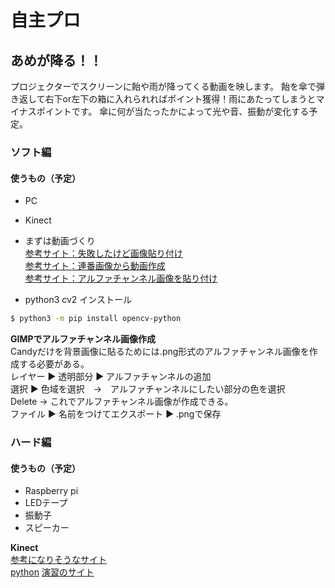 # 自主プロ
## あめが降る！！
プロジェクターでスクリーンに飴や雨が降ってくる動画を映します。
飴を傘で弾き返して右下or左下の箱に入れられればポイント獲得！雨にあたってしまうとマイナスポイントです。
傘に何が当たったかによって光や音、振動が変化する予定。<br>

### ソフト編
#### 使うもの（予定）
* PC
* Kinect

* まずは動画づくり<br>
[参考サイト：失敗したけど画像貼り付け](https://www.qoosky.io/techs/b28ffe314d)<br>
[参考サイト：連番画像から動画作成](https://qiita.com/itoru257/items/228a91404fa77c780fd4)<br>
[参考サイト：アルファチャンネル画像を貼り付け](https://blanktar.jp/blog/2015/02/python-opencv-overlay.html)<br>

* python3 cv2 インストール<br>
```bash
$ python3 -m pip install opencv-python
```

**GIMPでアルファチャンネル画像作成**<br>
Candyだけを背景画像に貼るためには.png形式のアルファチャンネル画像を作成する必要がある。<br>
レイヤー ▶ 透明部分 ▶ アルファチャンネルの追加<br>
選択 ▶ 色域を選択　->　アルファチャンネルにしたい部分の色を選択<br>
Delete -> これでアルファチャンネル画像が作成できる。<br>
ファイル ▶ 名前をつけてエクスポート ▶ .pngで保存<br>

### ハード編
#### 使うもの（予定）
* Raspberry pi
* LEDテープ
* 振動子
* スピーカー

**Kinect**<br>
[参考になりそうなサイト](https://docs.opencv.org/master/d7/d6f/tutorial_kinect_openni.html)<br>
[python](https://gist.github.com/joinAero/1f76844278f141cea8338d1118423648)
[演習のサイト](http://www.cyber.t.u-tokyo.ac.jp/~narumi/class/mech_enshu/)<br>
